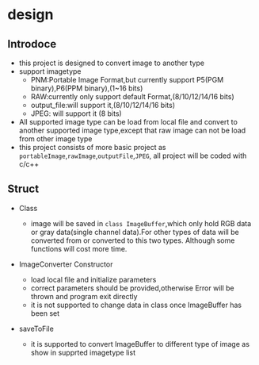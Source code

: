 # design

## Introdoce

- this project is designed to convert image to another type
- support imagetype
  - PNM:Portable Image Format,but currently support P5(PGM binary),P6(PPM binary),(1~16 bits)
  - RAW:currently only support default Format,(8/10/12/14/16 bits)
  - output_file:will support it,(8/10/12/14/16 bits)
  - JPEG: will support it (8 bits)
- All supported image type can be load from local file and convert to another supported image type,except that raw image can not be load from other image type
- this project consists of more basic project as `portableImage`,`rawImage`,`outputFile`,`JPEG`, all project will be coded with c/c++

## Struct
- Class  
  - image will be saved in `class ImageBuffer`,which only hold RGB data or gray data(single channel data).For other types of data will be converted from or converted to this two types. Although some functions will cost more time.

- ImageConverter Constructor
   - load local file and initialize parameters
   - correct parameters should be provided,otherwise Error will be thrown and program exit directly
   - it is not supported to change data in class once ImageBuffer has been set

- saveToFile
  - it is supported to convert ImageBuffer to different type of image as show in supprted imagetype list

